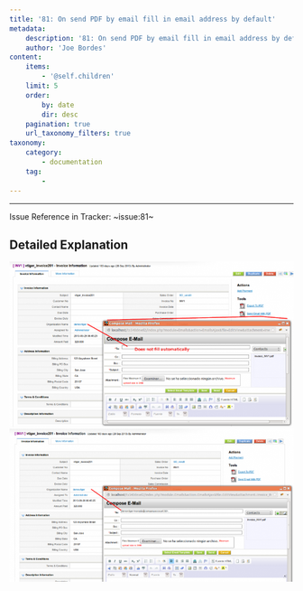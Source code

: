 ```yaml
---
title: '81: On send PDF by email fill in email address by default'
metadata:
    description: '81: On send PDF by email fill in email address by default'
    author: 'Joe Bordes'
content:
    items:
        - '@self.children'
    limit: 5
    order:
        by: date
        dir: desc
    pagination: true
    url_taxonomy_filters: true
taxonomy:
    category:
        - documentation
    tag:
        - 
---
```

---
Issue Reference in Tracker: ~issue:81~

## Detailed Explanation

![](fillinaccountemailbefore.png?width=100%)
![](fillinaccountemailafter.png?width=100%)